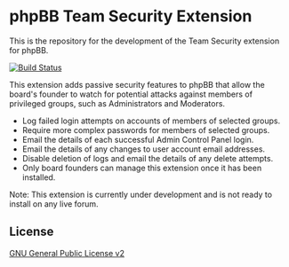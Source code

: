 # phpBB Team Security Extension

This is the repository for the development of the Team Security extension for phpBB.

[![Build Status](https://travis-ci.org/phpbb-extensions/teamsecurity.png)](https://travis-ci.org/phpbb-extensions/teamsecurity)

This extension adds passive security features to phpBB that allow the board's founder to watch for potential attacks against members of privileged groups, such as Administrators and Moderators.

- Log failed login attempts on accounts of members of selected groups.
- Require more complex passwords for members of selected groups.
- Email the details of each successful Admin Control Panel login.
- Email the details of any changes to user account email addresses.
- Disable deletion of logs and email the details of any delete attempts.
- Only board founders can manage this extension once it has been installed.

Note: This extension is currently under development and is not ready to install on any live forum.

## License
[GNU General Public License v2](http://opensource.org/licenses/GPL-2.0)
